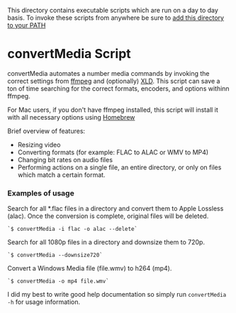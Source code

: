 This directory contains executable scripts which are run on a day to day basis. To invoke these scripts from anywhere be sure to [add this directory to your PATH][1]

# convertMedia Script
convertMedia automates a number media commands by invoking the correct settings from [ffmpeg][2] and (optionally) [XLD][3].  This script can save a ton of time searching for the correct formats, encoders, and options withinn ffmpeg.  

For Mac users, if you don't have ffmpeg installed, this script will install it with all necessary options using [Homebrew][4]

Brief overview of features:

* Resizing video
* Converting formats (for example: FLAC to ALAC or WMV to MP4)
* Changing bit rates on audio files
* Performing actions on a single file, an entire directory, or only on files which match a certain format.

### Examples of usage
Search for all *.flac files in a directory and convert them to
Apple Lossless (alac).  Once the conversion is complete, original files
will be deleted.

    `$ convertMedia -i flac -o alac --delete`

Search for all 1080p files in a directory and downsize them to 720p.

    `$ convertMedia --downsize720`

Convert a Windows Media file (file.wmv) to h264 (mp4).

    `$ convertMedia -o mp4 file.wmv`

I did my best to write good help documentation so simply run `convertMedia -h` for usage information.




[1]: http://unix.stackexchange.com/questions/26047/how-to-correctly-add-a-path-to-path  
[2]: https://ffmpeg.org
[3]: http://tmkk.undo.jp/xld/index_e.html
[4]: http://brew.sh